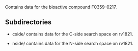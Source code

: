 Contains data for the bioactive compound F0359-0217.

## Subdirectories

- cside/ contains data for the C-side search space on rv1821.

- nside/ contains data for the N-side search space on rv1821.

